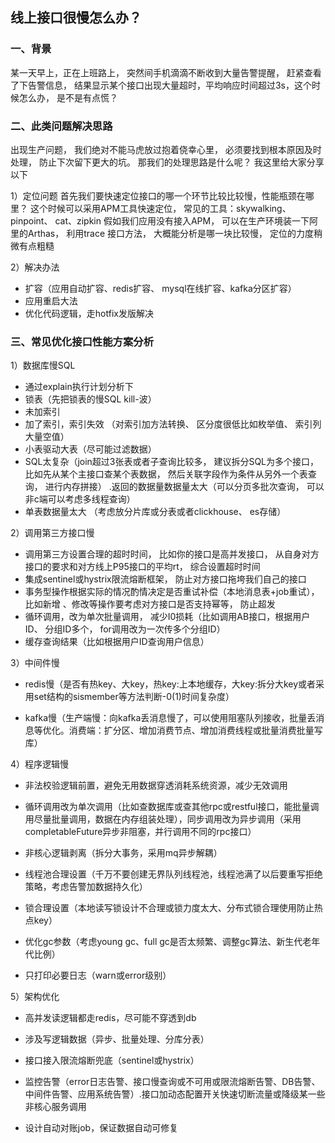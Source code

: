 ## 线上接口很慢怎么办？

### 一、背景

某一天早上，正在上班路上， 突然间手机滴滴不断收到大量告警提醒， 赶紧查看了下告警信息， 结果显示某个接口出现大量超时，平均响应时间超过3s，这个时候怎么办， 是不是有点慌？ 

### 二、此类问题解决思路

出现生产问题， 我们绝对不能马虎放过抱着侥幸心里， 必须要找到根本原因及时处理， 防止下次留下更大的坑。 那我们的处理思路是什么呢？ 我这里给大家分享以下

1）定位问题
首先我们要快速定位接口的哪一个环节比较比较慢，性能瓶颈在哪里？ 这个时候可以采用APM工具快速定位， 常见的工具：skywalking、pinpoint、 cat、zipkin 假如我们应用没有接入APM， 可以在生产环境装一下阿里的Arthas， 利用trace 接口方法， 大概能分析是哪一块比较慢， 定位的力度稍微有点粗糙 

2）解决办法

- 扩容（应用自动扩容、redis扩容、 mysql在线扩容、kafka分区扩容） 
- 应用重启大法
- 优化代码逻辑，走hotfix发版解决

### 三、常见优化接口性能方案分析

1）数据库慢SQL

- 通过explain执行计划分析下
- 锁表（先把锁表的慢SQL kill-波）
- 未加索引
- 加了索引，索引失效 （对索引加方法转换、 区分度很低比如枚举值、 索引列大量空值）
- 小表驱动大表（尽可能过滤数据）
- SQL太复杂（join超过3张表或者子查询比较多， 建议拆分SQL为多个接口， 比如先从某个主接口查某个表数据， 然后关联字段作为条件从另外一个表查询， 进行内存拼接） .返回的数据量数据量太大（可以分页多批次查询， 可以非c端可以考虑多线程查询）
- 单表数据量太大 （考虑放分片库或分表或者clickhouse、 es存储）

2）调用第三方接口慢

- 调用第三方设置合理的超时时间， 比如你的接口是高并发接口， 从自身对方接口的要求和对方线上P95接口的平均rt， 综合设置超时时间
- 集成sentinel或hystrix限流熔断框架， 防止对方接口拖垮我们自己的接口 
- 事务型操作根据实际的情况酌情决定是否重试补偿（本地消息表+job重试），比如新增 、修改等操作要考虑对方接口是否支持幂等， 防止超发
- 循环调用，改为单次批量调用， 减少I0损耗（比如调用AB接口，根据用户ID、 分组ID多个， for调用改为一次传多个分组ID）
- 缓存查询结果（比如根据用户ID查询用户信息） 



3）中间件慢

- redis慢（是否有热key、大key，热key:上本地缓存，大key:拆分大key或者采用set结构的sismember等方法判断-0(1)时间复杂度）

- kafka慢（生产端慢：向kafka丢消息慢了，可以使用阻塞队列接收，批量丢消息等优化。消费端：扩分区、增加消费节点、增加消费线程或批量消费批量写库）

  

4）程序逻辑慢

- 非法校验逻辑前置，避免无用数据穿透消耗系统资源，减少无效调用

- 循环调用改为单次调用（比如查数据库或查其他rpc或restful接口，能批量调用尽量批量调用，数据在内存组装处理），同步调用改为异步调用（采用completableFuture异步非阻塞，并行调用不同的rpc接口）

- 非核心逻辑剥离（拆分大事务，采用mq异步解耦）

- 线程池合理设置（千万不要创建无界队列线程池，线程池满了以后要重写拒绝策略，考虑告警加数据持久化）

- 锁合理设置（本地读写锁设计不合理或锁力度太大、分布式锁合理使用防止热点key）

- 优化gc参数（考虑young gc、full gc是否太频繁、调整gc算法、新生代老年代比例）

- 只打印必要日志（warn或error级别）



5）架构优化

- 高并发读逻辑都走redis，尽可能不穿透到db

- 涉及写逻辑数据（异步、批量处理、分库分表）

- 接口接入限流熔断兜底（sentinel或hystrix）

- 监控告警（error日志告警、接口慢查询或不可用或限流熔断告警、DB告警、中间件告警、应用系统告警）.接口加动态配置开关快速切断流量或降级某一些非核心服务调用

- 设计自动对账job，保证数据自动可修复